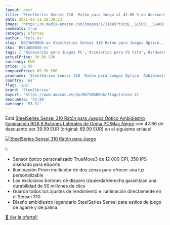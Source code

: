 ```yaml
---
layout: post
title: 'SteelSeries Sensei 310  Ratón para Juego al 42.86 % de descuento'
date: 2021-05-11 20:30:33
image: 'https://m.media-amazon.com/images/I/31DW5rtOcqL._SL500_._SL400_.jpg'
comments: true
category: ofertas
author: 'tole.es'
slug: 'B073WGB8G6-es SteelSeries Sensei 310 Ratón para Juegos Óptico...'
sku: 'B073WGB8G6-es'
tags: [ 'Accesorios para Juegos PC','Accesorios para PS Vita','Hardware y juegos para PS Vita','Juegos y Accesorios para PC','Ratones para gamers para PC','Videojuegos','ratón','steelseries', ]
actualPrice: 39.99 EUR
currency: EUR
price: 39.99
comparePrice: 69.99 EUR
prodname: 'SteelSeries Sensei 310  Ratón para Juegos Óptico  Ambidiestro  Iluminación RGB  8 Botones  Laterales de Goma  PC/Mac  Negro'
country: 'es'
flag: '🇪🇸'
brand: 'SteelSeries'
buyurl: 'https://www.amazon.es/dp/B073WGB8G6/?tag=tolees-21'
descuento: '42.86'
average: '53.31'
---
```


Está [SteelSeries Sensei 310  Ratón para Juegos Óptico  Ambidiestro  Iluminación RGB  8 Botones  Laterales de Goma  PC/Mac  Negro](https://www.amazon.es/dp/B073WGB8G6/?tag=tolees-21) con 42.86 de descuento por 39.99 EUR (original: 69.99 EUR) en el siguiente enlace!

[![SteelSeries Sensei 310  Ratón para Juego](https://m.media-amazon.com/images/I/31DW5rtOcqL._SL500_._SL400_.jpg)](https://www.amazon.es/dp/B073WGB8G6/?tag=tolees-21)

ℹ️:

- Sensor óptico personalizado TrueMove3 de 12 000 CPI, 350 IPS diseñado para eSports
- Iluminación Prism multicolor de dos zonas para ofrecer una luz personalizable
- Los exclusivos botones de disparo izquierda/derecha garantizan una durabilidad de 50 millones de clics
- Guarda todos tus ajustes de rendimiento e iluminación directamente en el Sensei 310
- Diseño ambidiestro legendario SteelSeries Sensei para estilos de juego de agarre y de palma

[🛒 Ver la oferta!!](https://www.amazon.es/dp/B073WGB8G6/?tag=tolees-21)

